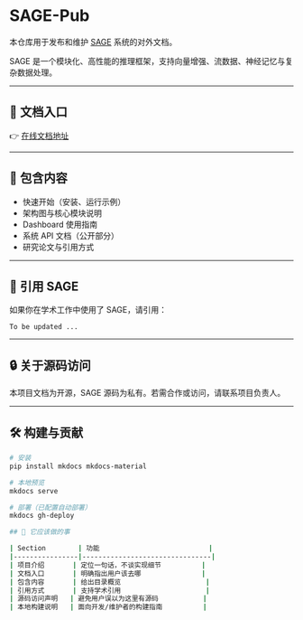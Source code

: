# SAGE-Pub

本仓库用于发布和维护 [SAGE](https://github.com/intellistream/SAGE) 系统的对外文档。

SAGE 是一个模块化、高性能的推理框架，支持向量增强、流数据、神经记忆与复杂数据处理。

---

## 📘 文档入口

👉 [在线文档地址](https://intellistream.github.io/SAGE-Pub/)

---

## 🧠 包含内容

- 快速开始（安装、运行示例）
- 架构图与核心模块说明
- Dashboard 使用指南
- 系统 API 文档（公开部分）
- 研究论文与引用方式

---

## 🧾 引用 SAGE

如果你在学术工作中使用了 SAGE，请引用：

```
To be updated ...
```


---

## 🔒 关于源码访问

本项目文档为开源，SAGE 源码为私有。若需合作或访问，请联系项目负责人。

---

## 🛠️ 构建与贡献

```bash
# 安装
pip install mkdocs mkdocs-material

# 本地预览
mkdocs serve

# 部署（已配置自动部署）
mkdocs gh-deploy

## 🎯 它应该做的事

| Section        | 功能                           |
|----------------|--------------------------------|
| 项目介绍       | 定位一句话，不谈实现细节          |
| 文档入口       | 明确指出用户该去哪               |
| 包含内容       | 给出目录概览                     |
| 引用方式       | 支持学术引用                     |
| 源码访问声明   | 避免用户误以为这里有源码           |
| 本地构建说明   | 面向开发/维护者的构建指南          |